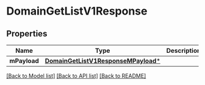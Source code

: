 # DomainGetListV1Response

## Properties
Name | Type | Description | Notes
------------ | ------------- | ------------- | -------------
**mPayload** | [**DomainGetListV1ResponseMPayload***](DomainGetListV1ResponseMPayload.md) |  | 

[[Back to Model list]](../README.md#documentation-for-models) [[Back to API list]](../README.md#documentation-for-api-endpoints) [[Back to README]](../README.md)


